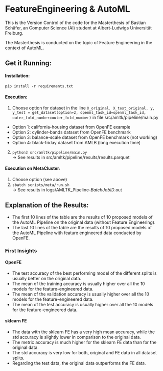 # FeatureEngineering & AutoML
This is the Version Control of the code for the Masterthesis of Bastian Schäfer, an Computer Science (AI) student at Albert-Ludwigs Universität Freiburg.

The Masterthesis is conducted on the topic of Feature Engineering in the context of AutoML.

## Get it Running:
#### Installation:
`pip install -r requirements.txt`

#### Execution:
1. Choose option for dataset in the line `X_original, X_test_original, y, y_test = get_dataset(option=2, openml_task_id=openml_task_id, outer_fold_number=outer_fold_number)` in file src/amltk/pipeline/main.py
- Option 1: california-housing dataset from OpenFE example
- Option 2: cylinder-bands dataset from OpenFE benchmark
- Option 3: balance-scale dataset from OpenFE benchmark (not working)
- Option 4: black-friday dataset from AMLB (long execution time)

2. `python3 src/amltk/pipeline/main.py`
<br>&rarr; See results in src/amltk/pipeline/results/results.parquet

#### Execution on MetaCluster:
1. Choose option (see above)
2. `sbatch scripts/meta/run.sh`
<br>&rarr; See results in logs/AMLTK_Pipeline-_BatchJobID_.out

## Explanation of the Results:
- The first 10 lines of the table are the results of 10 proposed models of the AutoML Pipeline on the original data (without Feature Engineering).
- The last 10 lines of the table are the results of 10 proposed models of the AutoML Pipeline with feature engineered data conducted by OpenFE.

### First Insights
#### OpenFE 
- The test accuracy of the best performing model of the different splits is usually better on the original data.
- The mean of the training accuracy is usually higher over all the 10 models for the feature-engineered data.
- The mean of the validation accuracy is usually higher over all the 10 models for the feature-engineered data.
- The mean of the test accuracy is usually higher over all the 10 models for the feature-engineered data.
#### sklearn FE
- The data with the sklearn FE has a very high mean accuracy, while the std accuracy is slightly lower in comparison to the original data.
- The metric accuracy is much higher for the sklearn FE data than for the original data.
- The std accuracy is very low for both, original and FE data in all dataset splits.
- Regarding the test data, the original data outperforms the FE data.
